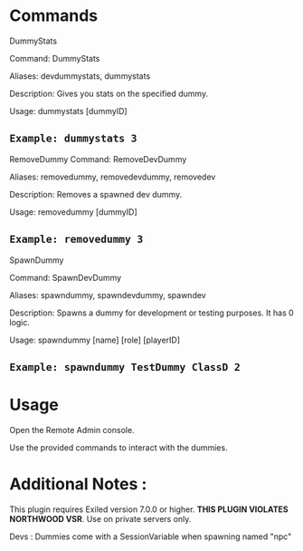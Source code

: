 # Commands
DummyStats

Command: DummyStats

Aliases: devdummystats, dummystats

Description: Gives you stats on the specified dummy.

Usage: dummystats [dummyID]

``Example: dummystats 3``
--------------------------------------------------------
RemoveDummy
Command: RemoveDevDummy

Aliases: removedummy, removedevdummy, removedev

Description: Removes a spawned dev dummy.

Usage: removedummy [dummyID]

``Example: removedummy 3``
--------------------------------------------------------
SpawnDummy

Command: SpawnDevDummy

Aliases: spawndummy, spawndevdummy, spawndev

Description: Spawns a dummy for development or testing purposes. It has 0 logic.

Usage: spawndummy [name] [role] [playerID]

``Example: spawndummy TestDummy ClassD 2``
--------------------------------------------------------
# Usage

Open the Remote Admin console.

Use the provided commands to interact with the dummies.

# Additional Notes : 

This plugin requires Exiled version 7.0.0 or higher.
**THIS PLUGIN VIOLATES NORTHWOOD VSR**. Use on private servers only.

Devs : Dummies come with a SessionVariable when spawning named "npc"
